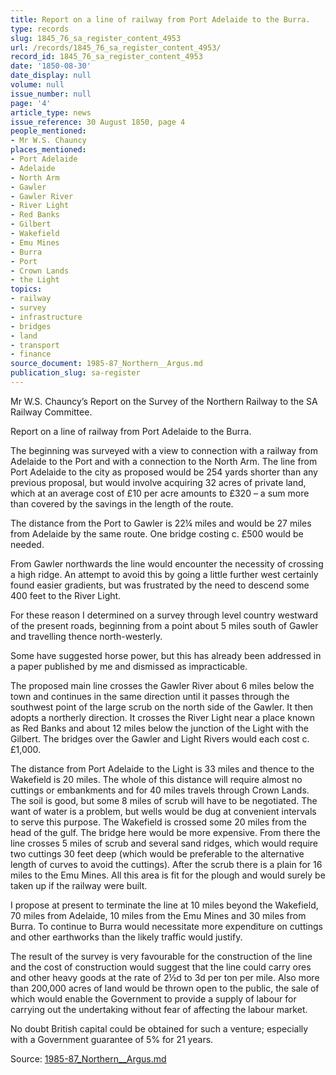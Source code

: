 ```yaml
---
title: Report on a line of railway from Port Adelaide to the Burra.
type: records
slug: 1845_76_sa_register_content_4953
url: /records/1845_76_sa_register_content_4953/
record_id: 1845_76_sa_register_content_4953
date: '1850-08-30'
date_display: null
volume: null
issue_number: null
page: '4'
article_type: news
issue_reference: 30 August 1850, page 4
people_mentioned:
- Mr W.S. Chauncy
places_mentioned:
- Port Adelaide
- Adelaide
- North Arm
- Gawler
- Gawler River
- River Light
- Red Banks
- Gilbert
- Wakefield
- Emu Mines
- Burra
- Port
- Crown Lands
- the Light
topics:
- railway
- survey
- infrastructure
- bridges
- land
- transport
- finance
source_document: 1985-87_Northern__Argus.md
publication_slug: sa-register
---
```


Mr W.S. Chauncy’s Report on the Survey of the Northern Railway to the SA Railway Committee.

Report on a line of railway from Port Adelaide to the Burra.

The beginning was surveyed with a view to connection with a railway from Adelaide to the Port and with a connection to the North Arm.  The line from Port Adelaide to the city as proposed would be 254 yards shorter than any previous proposal, but would involve acquiring 32 acres of private land, which at an average cost of £10 per acre amounts to £320 – a sum more than covered by the savings in the length of the route.

The distance from the Port to Gawler is 22¼ miles and would be 27 miles from Adelaide by the same route.  One bridge costing c. £500 would be needed.

From Gawler northwards the line would encounter the necessity of crossing a high ridge.  An attempt to avoid this by going a little further west certainly found easier gradients, but was frustrated by the need to descend some 400 feet to the River Light.

For these reason I determined on a survey through level country westward of the present roads, beginning from a point about 5 miles south of Gawler and travelling thence north-westerly.

Some have suggested horse power, but this has already been addressed in a paper published by me and dismissed as impracticable.

The proposed main line crosses the Gawler River about 6 miles below the town and continues in the same direction until it passes through the southwest point of the large scrub on the north side of the Gawler.  It then adopts a northerly direction.  It crosses the River Light near a place known as Red Banks and about 12 miles below the junction of the Light with the Gilbert.  The bridges over the Gawler and Light Rivers would each cost c. £1,000.

The distance from Port Adelaide to the Light is 33 miles and thence to the Wakefield is 20 miles.  The whole of this distance will require almost no cuttings or embankments and for 40 miles travels through Crown Lands.  The soil is good, but some 8 miles of scrub will have to be negotiated.  The want of water is a problem, but wells would be dug at convenient intervals to serve this purpose.  The Wakefield is crossed some 20 miles from the head of the gulf.  The bridge here would be more expensive.  From there the line crosses 5 miles of scrub and several sand ridges, which would require two cuttings 30 feet deep (which would be preferable to the alternative length of curves to avoid the cuttings).  After the scrub there is a plain for 16 miles to the Emu Mines.  All this area is fit for the plough and would surely be taken up if the railway were built.

I propose at present to terminate the line at 10 miles beyond the Wakefield, 70 miles from Adelaide, 10 miles from the Emu Mines and 30 miles from Burra.  To continue to Burra would necessitate more expenditure on cuttings and other earthworks than the likely traffic would justify.

The result of the survey is very favourable for the construction of the line and the cost of construction would suggest that the line could carry ores and other heavy goods at the rate of 2½d to 3d per ton per mile.  Also more than 200,000 acres of land would be thrown open to the public, the sale of which would enable the Government to provide a supply of labour for carrying out the undertaking without fear of affecting the labour market.

No doubt British capital could be obtained for such a venture; especially with a Government guarantee of 5% for 21 years.

Source: [1985-87_Northern__Argus.md](/downloads/markdown/1985-87_Northern__Argus.md)
